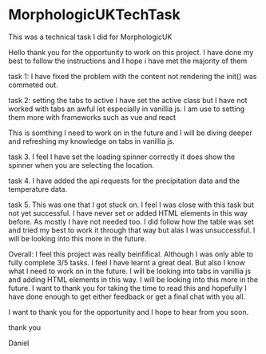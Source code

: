 # MorphologicUKTechTask
This was a technical task I did for MorphologicUK

Hello thank you for the opportunity to work on this project. I have done my best to follow the instructions and I hope i have met the majority of them

task 1: I have fixed the problem with the content not rendering the init() was commeted out.

task 2: setting the tabs to active I have set the active class but I have not worked with tabs an awful lot especially in vanillia js. I am use to setting them more with frameworks such as vue and react

This is somthing  I need to work on in the future and I will be diving deeper and refreshing my knowledge on tabs in vanillia js.

task 3. I feel I have set the loading spinner correctly it does show the spinner when you are selecting the location.

task 4. I have added the api requests for the precipitation data and the temperature data.

task 5. This was one that I got stuck on. I feel I was close with this task but not yet successful. I have never set or added HTML elements in this way before. As mostly I have not needed too.
I did follow how the table was set and tried my best to work it through that way but alas I was unsuccessful. I will be looking into this more in the future.



Overall: I feel this project was really beinfifical. Although I was only able to fully complete 3/5 tasks. I feel I have learnt a great deal. But also I know what I need to work on in the future. I will be looking into tabs in vanillia js and adding HTML elements in this way. I will be looking into this more in the future.
I want to thank you for taking the time to read this and hopefully I have done enough to get either feedback or get a final chat with you all.

I want to thank you for the opportunity and I hope to hear from you soon.

thank you

Daniel

